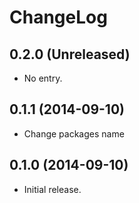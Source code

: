 ChangeLog
=========

0.2.0 (Unreleased)
------------------
- No entry.

0.1.1 (2014-09-10)
------------------
- Change packages name

0.1.0 (2014-09-10)
------------------
- Initial release.

